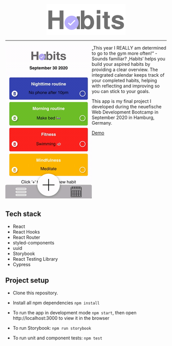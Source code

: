 <div align="center"><img src="src/components/assets/Logo/HeaderLogo.svg" ></div>

---

<img src="src/components/assets/DenizUelkue_Habits.gif" align="left"> „This year I REALLY am determined to go to the gym more often!“ - Sounds familiar? ‚Habits‘ helps you build your aspired habits by providing a clear overview. The integrated calendar keeps track of your completed habits, helping with reflecting and improving so you can stick to your goals.

This app is my final project I developed during the neuefische Web Development Bootcamp in September 2020 in Hamburg, Germany.

[Demo](https://capstone-project-nine.vercel.app/)
<br>
<br>
<br>
<br>
<br>
<br>
<br>
<br>
<br>
<br>
<br>
<br>
<br>


## Tech stack

- React
- React Hooks
- React Router
- styled-components
- uuid
- Storybook
- React Testing Library
- Cypress

## Project setup

- Clone this repository.

- Install all npm dependencies `npm install`

- To run the app in development mode `npm start`, then open http://localhost:3000 to view it in the browser

- To run Storybook: `npm run storybook`

- To run unit and component tests: `npm test`
